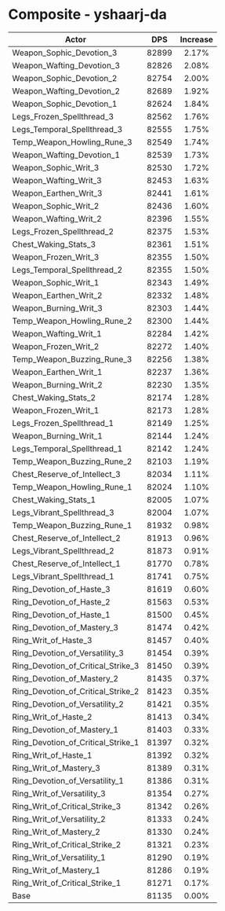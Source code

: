 # Composite - yshaarj-da
| Actor | DPS | Increase |
|---|:---:|:---:|
|Weapon_Sophic_Devotion_3|82899|2.17%|
|Weapon_Wafting_Devotion_3|82826|2.08%|
|Weapon_Sophic_Devotion_2|82754|2.00%|
|Weapon_Wafting_Devotion_2|82689|1.92%|
|Weapon_Sophic_Devotion_1|82624|1.84%|
|Legs_Frozen_Spellthread_3|82562|1.76%|
|Legs_Temporal_Spellthread_3|82555|1.75%|
|Temp_Weapon_Howling_Rune_3|82549|1.74%|
|Weapon_Wafting_Devotion_1|82539|1.73%|
|Weapon_Sophic_Writ_3|82530|1.72%|
|Weapon_Wafting_Writ_3|82453|1.63%|
|Weapon_Earthen_Writ_3|82441|1.61%|
|Weapon_Sophic_Writ_2|82436|1.60%|
|Weapon_Wafting_Writ_2|82396|1.55%|
|Legs_Frozen_Spellthread_2|82375|1.53%|
|Chest_Waking_Stats_3|82361|1.51%|
|Weapon_Frozen_Writ_3|82355|1.50%|
|Legs_Temporal_Spellthread_2|82355|1.50%|
|Weapon_Sophic_Writ_1|82343|1.49%|
|Weapon_Earthen_Writ_2|82332|1.48%|
|Weapon_Burning_Writ_3|82303|1.44%|
|Temp_Weapon_Howling_Rune_2|82300|1.44%|
|Weapon_Wafting_Writ_1|82284|1.42%|
|Weapon_Frozen_Writ_2|82272|1.40%|
|Temp_Weapon_Buzzing_Rune_3|82256|1.38%|
|Weapon_Earthen_Writ_1|82237|1.36%|
|Weapon_Burning_Writ_2|82230|1.35%|
|Chest_Waking_Stats_2|82174|1.28%|
|Weapon_Frozen_Writ_1|82173|1.28%|
|Legs_Frozen_Spellthread_1|82149|1.25%|
|Weapon_Burning_Writ_1|82144|1.24%|
|Legs_Temporal_Spellthread_1|82142|1.24%|
|Temp_Weapon_Buzzing_Rune_2|82103|1.19%|
|Chest_Reserve_of_Intellect_3|82034|1.11%|
|Temp_Weapon_Howling_Rune_1|82024|1.10%|
|Chest_Waking_Stats_1|82005|1.07%|
|Legs_Vibrant_Spellthread_3|82004|1.07%|
|Temp_Weapon_Buzzing_Rune_1|81932|0.98%|
|Chest_Reserve_of_Intellect_2|81913|0.96%|
|Legs_Vibrant_Spellthread_2|81873|0.91%|
|Chest_Reserve_of_Intellect_1|81770|0.78%|
|Legs_Vibrant_Spellthread_1|81741|0.75%|
|Ring_Devotion_of_Haste_3|81619|0.60%|
|Ring_Devotion_of_Haste_2|81563|0.53%|
|Ring_Devotion_of_Haste_1|81500|0.45%|
|Ring_Devotion_of_Mastery_3|81474|0.42%|
|Ring_Writ_of_Haste_3|81457|0.40%|
|Ring_Devotion_of_Versatility_3|81454|0.39%|
|Ring_Devotion_of_Critical_Strike_3|81450|0.39%|
|Ring_Devotion_of_Mastery_2|81435|0.37%|
|Ring_Devotion_of_Critical_Strike_2|81423|0.35%|
|Ring_Devotion_of_Versatility_2|81421|0.35%|
|Ring_Writ_of_Haste_2|81413|0.34%|
|Ring_Devotion_of_Mastery_1|81403|0.33%|
|Ring_Devotion_of_Critical_Strike_1|81397|0.32%|
|Ring_Writ_of_Haste_1|81392|0.32%|
|Ring_Writ_of_Mastery_3|81389|0.31%|
|Ring_Devotion_of_Versatility_1|81386|0.31%|
|Ring_Writ_of_Versatility_3|81354|0.27%|
|Ring_Writ_of_Critical_Strike_3|81342|0.26%|
|Ring_Writ_of_Versatility_2|81333|0.24%|
|Ring_Writ_of_Mastery_2|81330|0.24%|
|Ring_Writ_of_Critical_Strike_2|81321|0.23%|
|Ring_Writ_of_Versatility_1|81290|0.19%|
|Ring_Writ_of_Mastery_1|81286|0.19%|
|Ring_Writ_of_Critical_Strike_1|81271|0.17%|
|Base|81135|0.00%|
